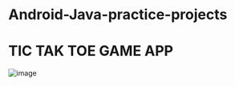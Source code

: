 # Android-Java-practice-projects
# TIC TAK TOE GAME APP
![image](https://user-images.githubusercontent.com/51397434/174119143-7c93b735-0b98-49fb-9954-be05ed1ead87.png)
